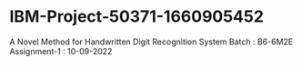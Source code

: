 # IBM-Project-50371-1660905452
A Novel Method for Handwritten Digit Recognition System
Batch        : B6-6M2E
Assignment-1 : 10-09-2022 
